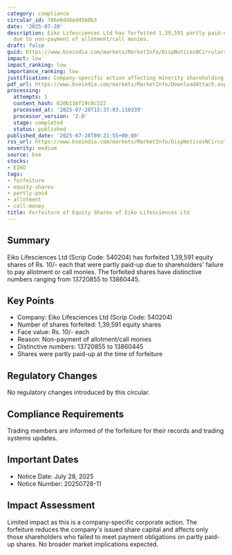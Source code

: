 ```yaml
---
category: compliance
circular_id: 786e6d46ed45b0b3
date: '2025-07-28'
description: Eiko Lifesciences Ltd has forfeited 1,39,591 partly paid-up equity shares
  due to non-payment of allotment/call monies.
draft: false
guid: https://www.bseindia.com/markets/MarketInfo/DispNoticesNCirculars.aspx?Noticeid={9A4BB478-1009-48FD-8D65-01979D0341F5}&noticeno=20250728-11&dt=07/28/2025&icount=11&totcount=66&flag=0
impact: low
impact_ranking: low
importance_ranking: low
justification: Company-specific action affecting minority shareholding due to non-payment
pdf_url: https://www.bseindia.com/markets/MarketInfo/DownloadAttach.aspx?id=20250728-11&attachedId=
processing:
  attempts: 1
  content_hash: 620b116f19c8c522
  processed_at: '2025-07-28T15:37:03.110339'
  processor_version: '2.0'
  stage: completed
  status: published
published_date: '2025-07-28T09:21:55+00:00'
rss_url: https://www.bseindia.com/markets/MarketInfo/DispNoticesNCirculars.aspx?Noticeid={9A4BB478-1009-48FD-8D65-01979D0341F5}&noticeno=20250728-11&dt=07/28/2025&icount=11&totcount=66&flag=0
severity: medium
source: bse
stocks:
- EIKO
tags:
- forfeiture
- equity-shares
- partly-paid
- allotment
- call-money
title: Forfeiture of Equity Shares of Eiko Lifesciences Ltd
---
```


## Summary

Eiko Lifesciences Ltd (Scrip Code: 540204) has forfeited 1,39,591 equity shares of Rs. 10/- each that were partly paid-up due to shareholders' failure to pay allotment or call monies. The forfeited shares have distinctive numbers ranging from 13720855 to 13860445.

## Key Points

- Company: Eiko Lifesciences Ltd (Scrip Code: 540204)
- Number of shares forfeited: 1,39,591 equity shares
- Face value: Rs. 10/- each
- Reason: Non-payment of allotment/call monies
- Distinctive numbers: 13720855 to 13860445
- Shares were partly paid-up at the time of forfeiture

## Regulatory Changes

No regulatory changes introduced by this circular.

## Compliance Requirements

Trading members are informed of the forfeiture for their records and trading systems updates.

## Important Dates

- Notice Date: July 28, 2025
- Notice Number: 20250728-11

## Impact Assessment

Limited impact as this is a company-specific corporate action. The forfeiture reduces the company's issued share capital and affects only those shareholders who failed to meet payment obligations on partly paid-up shares. No broader market implications expected.